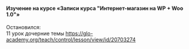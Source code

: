#### Изучение на курсе «Записи курса "Интернет-магазин на WP + Woo 1.0"»   
  Остановился:  
    11 урок дочерние темы
      https://glo-academy.org/teach/control/lesson/view/id/20703274